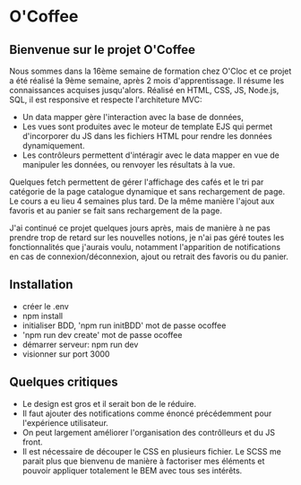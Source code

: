 # O'Coffee

## Bienvenue sur le projet O'Coffee

Nous sommes dans la 16ème semaine de formation chez O'Cloc et ce projet a été réalisé la 9ème semaine, après 2 mois d'apprentissage. Il résume les connaissances acquises jusqu'alors. Réalisé en HTML, CSS, JS, Node.js, SQL, il est responsive et respecte l'architeture MVC:

- Un data mapper gère l'interaction avec la base de données,
- Les vues sont produites avec le moteur de template EJS qui permet d'incorporer du JS dans les fichiers HTML pour rendre les données dynamiquement.
- Les contrôleurs permettent d'intéragir avec le data mapper en vue de manipuler les données, ou renvoyer les résultats à la vue.

Quelques fetch permettent de gérer l'affichage des cafés et le tri par catégorie de la page catalogue dynamique et sans rechargement de page. Le cours a eu lieu 4 semaines plus tard. De la même manière l'ajout aux favoris et au panier se fait sans rechargement de la page.

J'ai continué ce projet quelques jours après, mais de manière à ne pas prendre trop de retard sur les nouvelles notions, je n'ai pas géré toutes les fonctionnalités que j'aurais voulu, notamment l'apparition de notifications en cas de connexion/déconnexion, ajout ou retrait des favoris ou du panier. 

## Installation

- créer le .env
- npm install
- initialiser BDD, 'npm run initBDD' mot de passe ocoffee
- 'npm run dev create' mot de passe ocoffee
- démarrer serveur: npm run dev
- visionner sur port 3000

## Quelques critiques

- Le design est gros et il serait bon de le réduire.
- Il faut ajouter des notifications comme énoncé précédemment pour l'expérience utilisateur.
- On peut largement améliorer l'organisation des contrôlleurs et du JS front.
- Il est nécessaire de découper le CSS en plusieurs fichier. Le SCSS me parait plus que bienvenu de manière à factoriser mes éléments et pouvoir appliquer totalement le BEM avec tous ses intérêts.
